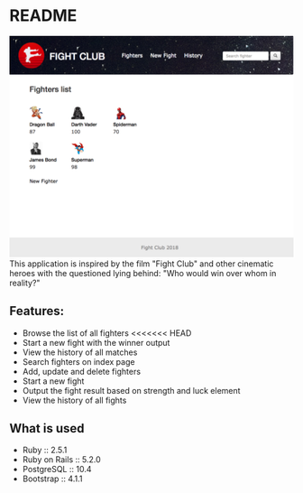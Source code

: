 # README

![fighters_view](/app/assets/images/readme.png)
This application is inspired by the film "Fight Club" and other cinematic heroes with the questioned lying behind: "Who would win over whom in reality?"

## Features:
  - Browse the list of all fighters
<<<<<<< HEAD
  - Start a new fight with the winner output
  - View the history of all matches
  - Search fighters on index page
  - Add, update and delete fighters
  - Start a new fight
  - Output the fight result based on strength and luck element
  - View the history of all fights

## What is used
  - Ruby :: 2.5.1
  - Ruby on Rails :: 5.2.0
  - PostgreSQL :: 10.4
  - Bootstrap :: 4.1.1

